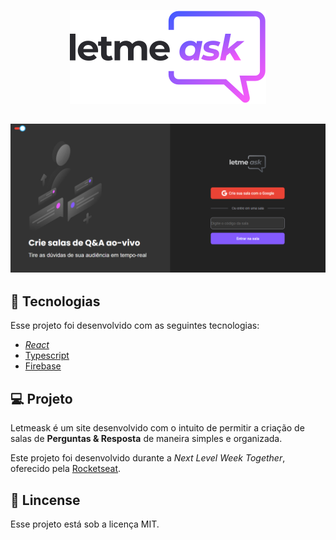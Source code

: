 <p align="center"><img src="https://github.com/Oliveira-Renato/LetmeAsk/blob/main/src/assets/images/logo.svg"></p>

![Alt text](https://github.com/Oliveira-Renato/LetmeAsk/blob/main/src/assets/images/home-page-print.PNG)
---------------------------------------

## :test_tube: Tecnologias 
Esse projeto foi desenvolvido com as seguintes tecnologias:
* _[React](https://reactjs.org/)_
* [Typescript](https://www.typescriptlang.org/)
* [Firebase](https://firebase.google.com/)

## :computer: Projeto

Letmeask é um site desenvolvido com o intuito de permitir a criação de salas de **Perguntas & Resposta** de maneira simples e organizada.

Este projeto foi desenvolvido durante a *Next Level Week Together*, oferecido pela [Rocketseat](https://rocketseat.com.br/).


## :scroll: Lincense

Esse projeto está sob a licença MIT. 
